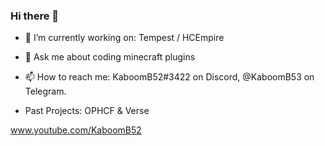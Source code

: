 ### Hi there 👋

- 🔭 I’m currently working on: Tempest / HCEmpire
- 💬 Ask me about coding minecraft plugins
- 📫 How to reach me: KaboomB52#3422 on Discord, @KaboomB53 on Telegram.

- Past Projects: OPHCF & Verse

www.youtube.com/KaboomB52
